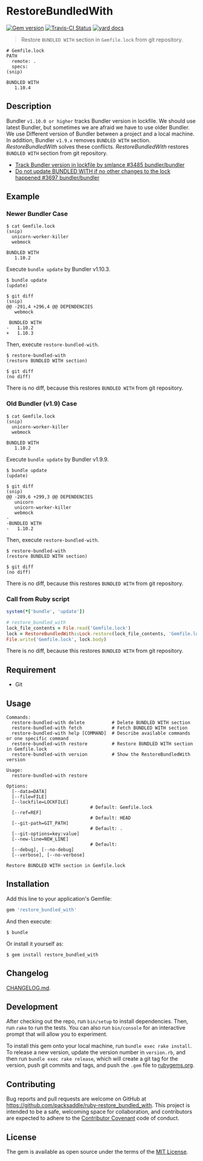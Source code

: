 # RestoreBundledWith

[![Gem version][gem-image]][gem-url] [![Travis-CI Status][travis-image]][travis-url] [![yard docs][docs-image]][docs-url]

> Restore `BUNDLED WITH` section in `Gemfile.lock` from git repository.

```text
# Gemfile.lock
PATH
  remote: .
  specs:
(snip)

BUNDLED WITH
   1.10.4
```

## Description

Bundler `v1.10.0 or higher` tracks Bundler version in lockfile.
We should use latest Bundler, but sometimes we are afraid we have to use older Bundler.
We use Different version of Bundler between a project and a local machine.
In addition, Bundler `v1.9.x` removes `BUNDLED WITH` section.
*RestoreBundledWith* solves these conflicts.
*RestoreBundledWith* restores `BUNDLED WITH` section from git repository.

* [Track Bundler version in lockfile by smlance #3485 bundler/bundler](https://github.com/bundler/bundler/pull/3485)
* [Do not update BUNDLED WITH if no other changes to the lock happened #3697 bundler/bundler](https://github.com/bundler/bundler/issues/3697)

## Example

### Newer Bundler Case

```text
$ cat Gemfile.lock
(snip)
  unicorn-worker-killer
  webmock

BUNDLED WITH
   1.10.2
```

Execute `bundle update` by Bundler v1.10.3.

```
$ bundle update
(update)

$ git diff
(snip)
@@ -291,4 +296,4 @@ DEPENDENCIES
   webmock

 BUNDLED WITH
-   1.10.2
+   1.10.3
```

Then, execute `restore-bundled-with`.

```
$ restore-bundled-with
(restore BUNDLED WITH section)

$ git diff
(no diff)
```

There is no diff, because this restores `BUNDLED WITH` from git repository.

### Old Bundler (v1.9) Case

```text
$ cat Gemfile.lock
(snip)
  unicorn-worker-killer
  webmock

BUNDLED WITH
   1.10.2
```

Execute `bundle update` by Bundler v1.9.9.

```
$ bundle update
(update)

$ git diff
(snip)
@@ -289,6 +299,3 @@ DEPENDENCIES
   unicorn
   unicorn-worker-killer
   webmock
-
-BUNDLED WITH
-   1.10.2
```

Then, execute `restore-bundled-with`.

```
$ restore-bundled-with
(restore BUNDLED WITH section)

$ git diff
(no diff)
```

There is no diff, because this restores `BUNDLED WITH` from git repository.

### Call from Ruby script

```ruby
system(*['bundle', 'update'])

# restore_bundled_with
lock_file_contents = File.read('Gemfile.lock')
lock = RestoreBundledWith::Lock.restore(lock_file_contents, 'Gemfile.lock')
File.write('Gemfile.lock', lock.body)
```

There is no diff, because this restores `BUNDLED WITH` from git repository.

## Requirement

* Git

## Usage

```text
Commands:
  restore-bundled-with delete          # Delete BUNDLED WITH section
  restore-bundled-with fetch           # Fetch BUNDLED WITH section
  restore-bundled-with help [COMMAND]  # Describe available commands or one specific command
  restore-bundled-with restore         # Restore BUNDLED WITH section in Gemfile.lock
  restore-bundled-with version         # Show the RestoreBundledWith version

Usage:
  restore-bundled-with restore

Options:
  [--data=DATA]
  [--file=FILE]
  [--lockfile=LOCKFILE]
                               # Default: Gemfile.lock
  [--ref=REF]
                               # Default: HEAD
  [--git-path=GIT_PATH]
                               # Default: .
  [--git-options=key:value]
  [--new-line=NEW_LINE]
                               # Default:
  [--debug], [--no-debug]
  [--verbose], [--no-verbose]

Restore BUNDLED WITH section in Gemfile.lock
```

## Installation

Add this line to your application's Gemfile:

```ruby
gem 'restore_bundled_with'
```

And then execute:

    $ bundle

Or install it yourself as:

    $ gem install restore_bundled_with

## Changelog

[CHANGELOG.md](./CHANGELOG.md).

## Development

After checking out the repo, run `bin/setup` to install dependencies. Then, run `rake` to run the tests. You can also run `bin/console` for an interactive prompt that will allow you to experiment.

To install this gem onto your local machine, run `bundle exec rake install`. To release a new version, update the version number in `version.rb`, and then run `bundle exec rake release`, which will create a git tag for the version, push git commits and tags, and push the `.gem` file to [rubygems.org](https://rubygems.org).

## Contributing

Bug reports and pull requests are welcome on GitHub at https://github.com/packsaddle/ruby-restore_bundled_with. This project is intended to be a safe, welcoming space for collaboration, and contributors are expected to adhere to the [Contributor Covenant](contributor-covenant.org) code of conduct.


## License

The gem is available as open source under the terms of the [MIT License](http://opensource.org/licenses/MIT).

[travis-url]: https://travis-ci.org/packsaddle/ruby-restore_bundled_with
[travis-image]: https://img.shields.io/travis/packsaddle/ruby-restore_bundled_with/master.svg?style=flat-square&label=build%20%28linux%29
[gem-url]: https://rubygems.org/gems/restore_bundled_with
[gem-image]: http://img.shields.io/gem/v/restore_bundled_with.svg?style=flat-square
[docs-url]: http://www.rubydoc.info/gems/restore_bundled_with
[docs-image]: https://img.shields.io/badge/yard-docs-blue.svg?style=flat-square
